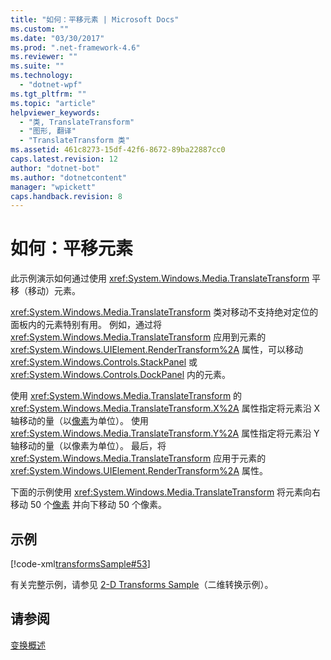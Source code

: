 ```yaml
---
title: "如何：平移元素 | Microsoft Docs"
ms.custom: ""
ms.date: "03/30/2017"
ms.prod: ".net-framework-4.6"
ms.reviewer: ""
ms.suite: ""
ms.technology: 
  - "dotnet-wpf"
ms.tgt_pltfrm: ""
ms.topic: "article"
helpviewer_keywords: 
  - "类, TranslateTransform"
  - "图形, 翻译"
  - "TranslateTransform 类"
ms.assetid: 461c8273-15df-42f6-8672-89ba22887cc0
caps.latest.revision: 12
author: "dotnet-bot"
ms.author: "dotnetcontent"
manager: "wpickett"
caps.handback.revision: 8
---
```

# 如何：平移元素
此示例演示如何通过使用 <xref:System.Windows.Media.TranslateTransform> 平移（移动）元素。  
  
 <xref:System.Windows.Media.TranslateTransform> 类对移动不支持绝对定位的面板内的元素特别有用。  例如，通过将 <xref:System.Windows.Media.TranslateTransform> 应用到元素的 <xref:System.Windows.UIElement.RenderTransform%2A> 属性，可以移动 <xref:System.Windows.Controls.StackPanel> 或 <xref:System.Windows.Controls.DockPanel> 内的元素。  
  
 使用 <xref:System.Windows.Media.TranslateTransform> 的 <xref:System.Windows.Media.TranslateTransform.X%2A> 属性指定将元素沿 X 轴移动的量（以[像素](GTMT)为单位）。  使用 <xref:System.Windows.Media.TranslateTransform.Y%2A> 属性指定将元素沿 Y 轴移动的量（以像素为单位）。  最后，将 <xref:System.Windows.Media.TranslateTransform> 应用于元素的 <xref:System.Windows.UIElement.RenderTransform%2A> 属性。  
  
 下面的示例使用 <xref:System.Windows.Media.TranslateTransform> 将元素向右移动 50 个[像素](GTMT) 并向下移动 50 个像素。  
  
## 示例  
 [!code-xml[transformsSample#53](../../../../samples/snippets/csharp/VS_Snippets_Wpf/transformsSample/CS/TranslateTransformExample.xaml#53)]  
  
 有关完整示例，请参见 [2\-D Transforms Sample](http://go.microsoft.com/fwlink/?LinkID=158252)（二维转换示例）。  
  
## 请参阅  
 [变换概述](../../../../docs/framework/wpf/graphics-multimedia/transforms-overview.md)